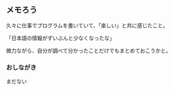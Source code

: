 ## メモろう

久々に仕事でプログラムを書いていて、「楽しい」と共に感じたこと。

「日本語の情報がずいぶんと少なくなったな」

微力ながら、自分が調べて分かったことだけでもまとめておこうかと。

### おしながき

まだない

